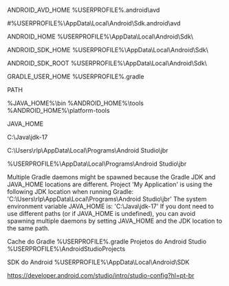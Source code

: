 ANDROID_AVD_HOME
%USERPROFILE%\.android\avd

#%USERPROFILE%\AppData\Local\Android\Sdk\.android\avd

ANDROID_HOME
%USERPROFILE%\AppData\Local\Android\Sdk\

ANDROID_SDK_HOME
%USERPROFILE%\AppData\Local\Android\Sdk\

ANDROID_SDK_ROOT
%USERPROFILE%\AppData\Local\Android\Sdk\

GRADLE_USER_HOME
%USERPROFILE%\.gradle

PATH

%JAVA_HOME%\bin
%ANDROID_HOME%\tools
%ANDROID_HOME%\platform-tools




JAVA_HOME

C:\Java\jdk-17

C:\Users\rlp\AppData\Local\Programs\Android Studio\jbr

%USERPROFILE%\AppData\Local\Programs\Android Studio\jbr



Multiple Gradle daemons might be spawned because the Gradle JDK and JAVA_HOME locations are different. Project 'My Application' is using the following JDK location when running Gradle: 'C:\Users\rlp\AppData\Local\Programs\Android Studio\jbr' The system environment variable JAVA_HOME is: 'C:\Java\jdk-17' If you dont need to use different paths (or if JAVA_HOME is undefined), you can avoid spawning multiple daemons by setting JAVA_HOME and the JDK location to the same path.


Cache do Gradle
%USERPROFILE%\.gradle
Projetos do Android Studio
%USERPROFILE%\AndroidStudioProjects

SDK do Android
%USERPROFILE%\AppData\Local\Android\SDK

https://developer.android.com/studio/intro/studio-config?hl=pt-br
